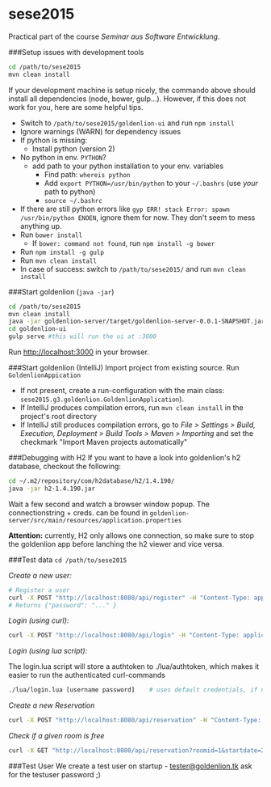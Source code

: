# sese2015
Practical part of the course *Seminar aus Software Entwicklung*.

###Setup issues with development tools
```bash
cd /path/to/sese2015
mvn clean install
```
If your development machine is setup nicely, the commando above should install all dependencies (node, bower, gulp...). However, if this does not work for you, here are some helpful tips. 

* Switch to ```/path/to/sese2015/goldenlion-ui``` and run ```npm install```
* Ignore warnings (WARN) for dependency issues
* If python is missing:
  * Install python (version 2)
* No python in env. ```PYTHON```?
  * add path to your python installation to your env. variables
    * Find path: ```whereis python```
    * Add ```export PYTHON=/usr/bin/python``` to your ```~/.bashrs``` (use *your* path to python)
    * ```source ~/.bashrc```
* If there are still python errors like ```gyp ERR! stack Error: spawn /usr/bin/python ENOEN```, ignore them for now. They don't seem to mess anything up.
* Run ```bower install```
  * If ```bower: command not found```, run ```npm install -g bower```
* Run ```npm install -g gulp``` 
* Run ```mvn clean install```
* In case of success: switch to ```/path/to/sese2015/``` and run ```mvn clean install```

###Start goldenlion (```java -jar```)
```bash
cd /path/to/sese2015
mvn clean install
java -jar goldenlion-server/target/goldenlion-server-0.0.1-SNAPSHOT.jar #this will run the server :8080
cd goldenlion-ui 
gulp serve #this will run the ui at :3000
```
Run [http://localhost:3000](http://localhost:3000) in your browser.

###Start goldenlion (IntelliJ)
Import project from existing source. Run ```GoldenlionAppication``` 
* If not present, create a run-configuration with the main class: ```sese2015.g3.goldenlion.GoldenlionApplication```).
* If IntelliJ produces compilation errors, run ```mvn clean install``` in the project's root directory
* If IntelliJ still produces compilation errors, go to *File > Settings > Build, Execution, Deployment > Build Tools > Maven > Importing* and set the checkmark "Import Maven projects automatically"

###Debugging with H2
If you want to have a look into goldenlion's h2 database, checkout the following:
```bash
cd ~/.m2/repository/com/h2database/h2/1.4.190/
java -jar h2-1.4.190.jar
```
Wait a few second and watch a browser window popup. The connectionstring + creds. can be found in ```goldenlion-server/src/main/resources/application.properties```

**Attention:** currently, H2 only allows one connection, so make sure to stop the goldenlion app before lanching the h2 viewer and vice versa.

###Test data
`cd /path/to/sese2015`


*Create a new user:*
```bash
# Register a user 
curl -X POST "http://localhost:8080/api/register" -H "Content-Type: application/json" -d '{ "firstname": "Max", "lastname": "Muster", "email": "max@muster.com" }'
# Returns {"password": "..." }
```
*Login (using curl):*
```bash
curl -X POST "http://localhost:8080/api/login" -H "Content-Type: application/json" -d '{ "username": "tester@goldenlion.tk", "password": "test" }'
```
*Login (using lua script):*

The login.lua script will store a authtoken to ./lua/authtoken, which makes it easier to run the authenticated curl-commands
```bash
./lua/login.lua [username password]    # uses default credentials, if no args given
```
*Create a new Reservation*
```bash
curl -X POST "http://localhost:8080/api/reservation" -H "Content-Type: application/json;" -H "X-Auth-Token: $(cat lua/authtoken)" -d '{ "roomId": 1, "startDate": "2015-12-26", "endDate": "2015-12-29", "customerIds": [1,2] }'
```

*Check if a given room is free*
```bash
curl -X GET "http://localhost:8080/api/reservation?roomid=1&startdate=2015-12-12&enddate=2015-12-15" -H "X-Auth-Token: $(cat lua/authtoken)"
```

###Test User
We create a test user on startup - tester@goldenlion.tk
ask for the testuser password ;)
